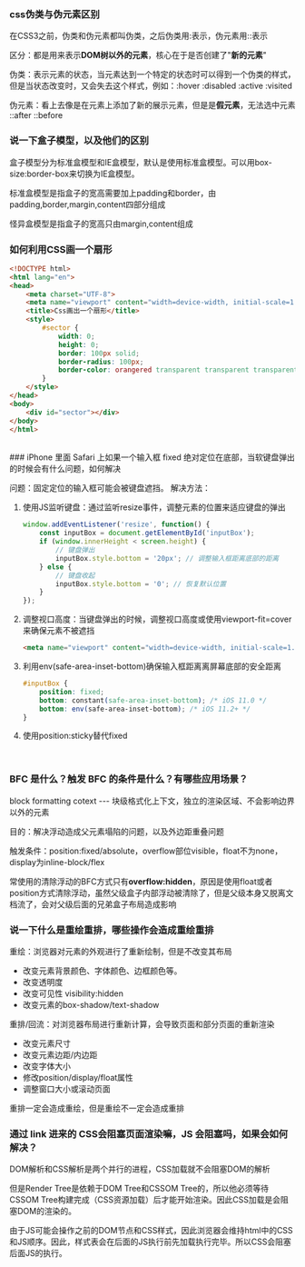 ### css伪类与伪元素区别

在CSS3之前，伪类和伪元素都叫伪类，之后伪类用:表示，伪元素用::表示

区分：都是用来表示**DOM树以外的元素**，核心在于是否创建了"**新的元素**"

伪类：表示元素的状态，当元素达到一个特定的状态时可以得到一个伪类的样式，但是当状态改变时，又会失去这个样式，例如：:hover :disabled :active :visited

伪元素：看上去像是在元素上添加了新的展示元素，但是是**假元素**，无法选中元素 ::after ::before
<br/>

### 说一下盒子模型，以及他们的区别

盒子模型分为标准盒模型和IE盒模型，默认是使用标准盒模型。可以用box-size:border-box来切换为IE盒模型。

标准盒模型是指盒子的宽高需要加上padding和border，由padding,border,margin,content四部分组成

怪异盒模型是指盒子的宽高只由margin,content组成
<br/>

### 如何利用CSS画一个扇形

```html
<!DOCTYPE html>
<html lang="en">
<head>
    <meta charset="UTF-8">
    <meta name="viewport" content="width=device-width, initial-scale=1.0">
    <title>Css画出一个扇形</title>
    <style>
        #sector {
            width: 0;
            height: 0;
            border: 100px solid;
            border-radius: 100px;
            border-color: orangered transparent transparent transparent;
        }
    </style>
</head>
<body>
    <div id="sector"></div>
</body>
</html>
```
<br/>
### iPhone 里面 Safari 上如果一个输入框 fixed 绝对定位在底部，当软键盘弹出的时候会有什么问题，如何解决

问题：固定定位的输入框可能会被键盘遮挡。
解决方法：
1. 使用JS监听键盘：通过监听resize事件，调整元素的位置来适应键盘的弹出
   ```js
   window.addEventListener('resize', function() {
       const inputBox = document.getElementById('inputBox');
       if (window.innerHeight < screen.height) {
           // 键盘弹出
           inputBox.style.bottom = '20px'; // 调整输入框距离底部的距离
       } else {
           // 键盘收起
           inputBox.style.bottom = '0'; // 恢复默认位置
       }
   });
   ```
2. 调整视口高度：当键盘弹出的时候，调整视口高度或使用viewport-fit=cover来确保元素不被遮挡
   ```html
   <meta name="viewport" content="width=device-width, initial-scale=1.0, viewport-fit=cover">
   ```
3. 利用env(safe-area-inset-bottom)确保输入框距离离屏幕底部的安全距离
   ```css
   #inputBox {
       position: fixed;
       bottom: constant(safe-area-inset-bottom); /* iOS 11.0 */
       bottom: env(safe-area-inset-bottom); /* iOS 11.2+ */
   }
   ```

4. 使用position:sticky替代fixed
<br/>

### BFC 是什么？触发 BFC 的条件是什么？有哪些应用场景？

block formatting cotext --- 块级格式化上下文，独立的渲染区域、不会影响边界以外的元素

目的：解决浮动造成父元素塌陷的问题，以及外边距重叠问题

触发条件：position:fixed/absolute，overflow部位visible，float不为none，display为inline-block/flex

常使用的清除浮动的BFC方式只有**overflow:hidden**，原因是使用float或者position方式清除浮动，虽然父级盒子内部浮动被清除了，但是父级本身又脱离文档流了，会对父级后面的兄弟盒子布局造成影响
<br/>

### 说一下什么是重绘重排，哪些操作会造成重绘重排

重绘：浏览器对元素的外观进行了重新绘制，但是不改变其布局

- 改变元素背景颜色、字体颜色、边框颜色等。
- 改变透明度
- 改变可见性 visibility:hidden
- 改变元素的box-shadow/text-shadow

重排/回流：对浏览器布局进行重新计算，会导致页面和部分页面的重新渲染

- 改变元素尺寸
- 改变元素边距/内边距
- 改变字体大小
- 修改position/display/float属性
- 调整窗口大小或滚动页面

重排一定会造成重绘，但是重绘不一定会造成重排
<br/>
### 通过 link 进来的 CSS会阻塞页面渲染嘛，JS 会阻塞吗，如果会如何解决？

DOM解析和CSS解析是两个并行的进程，CSS加载就不会阻塞DOM的解析

但是Render Tree是依赖于DOM Tree和CSSOM Tree的，所以他必须等待CSSOM Tree构建完成（CSS资源加载）后才能开始渲染。因此CSS加载是会阻塞DOM的渲染的。

由于JS可能会操作之前的DOM节点和CSS样式，因此浏览器会维持html中的CSS和JS顺序。因此，样式表会在后面的JS执行前先加载执行完毕。所以CSS会阻塞后面JS的执行。
